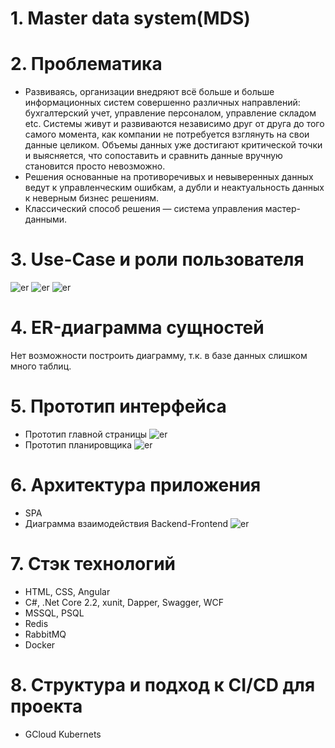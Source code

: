 # 1. Master data system(MDS)
# 2. Проблематика
* Развиваясь, организации внедряют всё больше и больше информационных систем
совершенно различных направлений: бухгалтерский учет, управление персоналом, управление складом etc. Системы живут и развиваются независимо друг от друга до того самого момента, как компании не потребуется взглянуть на свои данные целиком. Объемы данных уже достигают критической точки и выясняется, что сопоставить и сравнить данные вручную становится просто невозможно. 
* Решения основанные на противоречивых и невыверенных данных ведут к управленческим ошибкам, а дубли и неактуальность данных к неверным бизнес решениям.
* Классический способ решения — система управления мастер-данными.

# 3. Use-Case и роли пользователя
![er](https://hsto.org/files/7ee/e51/20b/7eee5120b9c843edbe57e506177dbda5.png)
![er](https://www.ibm.com/developerworks/data/library/techarticle/dm-1307mdmgovernance/operational-enterprise.png)
![er](https://www.ibm.com/developerworks/data/library/techarticle/dm-1307mdmgovernance/collaborative-enterprise.png)

# 4. ER-диаграмма сущностей

Нет возможности построить диаграмму, т.к. в базе данных слишком много таблиц.

# 5. Прототип интерфейса
* Прототип главной страницы
![er](./src/1.png)
* Прототип планировщика
![er](./src/2.png)

# 6. Архитектура приложения
* SPA
* Диаграмма взаимодействия Backend-Frontend
![er](https://otus.ru/media/4e/5e/2-20219-4e5e6b.png)

# 7. Стэк технологий

* HTML, CSS, Angular
* C#, .Net Core 2.2, xunit, Dapper, Swagger, WCF
* MSSQL, PSQL
* Redis
* RabbitMQ
* Docker

# 8. Структура и подход к CI/CD для проекта
* GCloud Kubernets